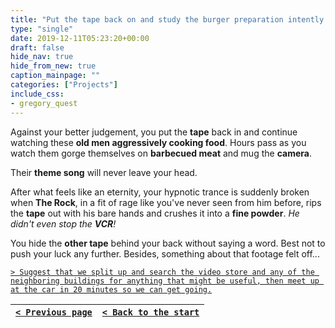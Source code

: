 ```yaml
---
title: "Put the tape back on and study the burger preparation intently."
type: "single"
date: 2019-12-11T05:23:20+00:00
draft: false
hide_nav: true
hide_from_new: true
caption_mainpage: ""
categories: ["Projects"]
include_css:
- gregory_quest
---
```


Against your better judgement, you put the **tape** back in and continue watching these **old men aggressively cooking food**. Hours pass as you watch them gorge themselves on **barbecued meat** and mug the **camera**.

Their **theme song** will never leave your head.

After what feels like an eternity, your hypnotic trance is suddenly broken when **The Rock**, in a fit of rage like you've never seen from him before, rips the **tape** out with his bare hands and crushes it into a **fine powder**. *He didn't even stop the **VCR**!*

You hide the **other tape** behind your back without saying a word. Best not to push your luck any further. Besides, something about that footage felt off...

[``> Suggest that we split up and search the video store and any of the neighboring buildings for anything that might be useful, then meet up at the car in 20 minutes so we can get going.``](../42)

|[``< Previous page``](../41)|[``< Back to the start``](../)|
|---|---|